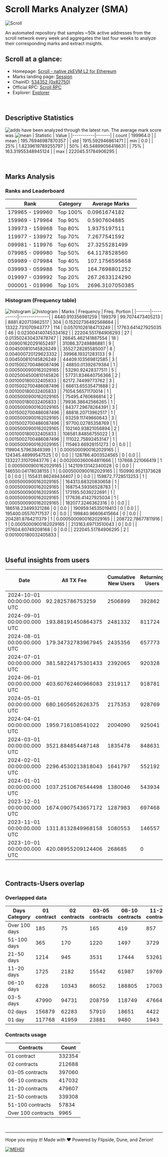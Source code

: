 # Scroll Marks Analyzer (SMA)

![Scroll](https://chain-icons.s3.amazonaws.com/scroll.png)

An automated repository that samples ~50k active addresses from the scroll network every week and aggregates the last four weeks to analyze their corresponding marks and extract insights.

## Scroll at a glance:

* Homepage: [Scroll - native zkEVM L2 for Ethereum](https://scroll.io/)
* Marks landing page: [Session](https://scroll.io/sessions)
* ChainID: [534352 (0x82750)](https://chainlist.org/?search=scroll)
* Official RPC: [Scroll RPC](https://rpc.scroll.io)
* Explorer: [Explorer](https://scrollscan.com)

<br>

## Descriptive Statistics
![adds](https://img.shields.io/badge/199964-addresses-yellow) have been analyzed through the latest run.
The average mark score was ![mean](https://img.shields.io/badge/~-195-yellow)
| Statistic | Value |
|-----------|-------|
| count | 199964.0 |
| mean | 195.76946987870357 |
| std | 1915.592946861471 |
| min | 0.0 |
| 25% | 1.8239619789255797 |
| 50% | 45.54899056418631 |
| 75% | 163.31955348945124 |
| max | 222045.51784906295 |


<br>

## Marks Analysis
### Ranks and Leaderboard
| Rank | Category | Average Marks |
|------|----------|---------------|
| 179965 - 199960 | Top 100% | 0.0961674182 |
| 159969 - 179964 | Top 90% | 0.5907604885 |
| 139973 - 159968 | Top 80% | 1.9375197511 |
| 119977 - 139972 | Top 70% | 7.2677541592 |
| 099981 - 119976 | Top 60% | 27.3255281499 |
| 079985 - 099980 | Top 50% | 64.1178528560 |
| 059989 - 079984 | Top 40% | 107.1756595658 |
| 039993 - 059988 | Top 30% | 164.7698801252 |
| 019997 - 039992 | Top 20% | 267.2633124290 |
| 000001 - 019996 | Top 10% | 2696.3107050385 |


### Histogram (Frequency table)
![histogram](./assets/Histogram.jpeg)
![histogram](./assets/Box.jpeg)
| Marks | Frequency | Freq. Portion |
|-------|-----------|---------------|
| 4440.910356981259 | 199379 | 99.7074473405213 |
| 8881.820713962517 | 304 | 0.15202736492568664 |
| 13322.731070943777 | 114 | 0.05701026184713249 |
| 17763.641427925035 | 46 | 0.023004140745334162 |
| 22204.551784906293 | 27 | 0.013502430437478747 |
| 26645.462141887554 | 18 | 0.009001620291652497 |
| 31086.37249886881 | 9 | 0.004500810145826249 |
| 35527.28285585007 | 8 | 0.004000720129623332 |
| 39968.19321283133 | 9 | 0.004500810145826249 |
| 44409.103569812585 | 3 | 0.0015002700486087496 |
| 48850.01392679384 | 1 | 0.0005000900162029165 |
| 53290.92428377511 | 5 | 0.0025004500810145826 |
| 57731.834640756366 | 2 | 0.001000180032405833 |
| 62172.74499773762 | 3 | 0.0015002700486087496 |
| 66613.65535471888 | 2 | 0.001000180032405833 |
| 71054.56571170014 | 1 | 0.0005000900162029165 |
| 75495.4760686814 | 2 | 0.001000180032405833 |
| 79936.38642566265 | 1 | 0.0005000900162029165 |
| 84377.29678264391 | 3 | 0.0015002700486087496 |
| 88818.20713962517 | 1 | 0.0005000900162029165 |
| 93259.11749660643 | 3 | 0.0015002700486087496 |
| 97700.02785358769 | 1 | 0.0005000900162029165 |
| 102140.93821056894 | 2 | 0.001000180032405833 |
| 106581.84856755022 | 3 | 0.0015002700486087496 |
| 111022.75892453147 | 1 | 0.0005000900162029165 |
| 115463.66928151273 | 0 | 0.0 |
| 119904.57963849399 | 1 | 0.0005000900162029165 |
| 124345.48999547525 | 0 | 0.0 |
| 128786.4003524565 | 0 | 0.0 |
| 133227.31070943776 | 4 | 0.002000360064811666 |
| 137668.221066419 | 1 | 0.0005000900162029165 |
| 142109.13142340028 | 0 | 0.0 |
| 146550.04178038155 | 1 | 0.0005000900162029165 |
| 150990.9521373628 | 0 | 0.0 |
| 155431.86249434407 | 0 | 0.0 |
| 159872.7728513253 | 1 | 0.0005000900162029165 |
| 164313.68320830658 | 1 | 0.0005000900162029165 |
| 168754.59356528783 | 1 | 0.0005000900162029165 |
| 173195.5039222691 | 1 | 0.0005000900162029165 |
| 177636.41427925034 | 1 | 0.0005000900162029165 |
| 182077.3246362316 | 0 | 0.0 |
| 186518.23499321286 | 0 | 0.0 |
| 190959.14535019413 | 0 | 0.0 |
| 195400.05570717537 | 0 | 0.0 |
| 199840.96606415664 | 0 | 0.0 |
| 204281.8764211379 | 1 | 0.0005000900162029165 |
| 208722.78677811916 | 1 | 0.0005000900162029165 |
| 213163.69713510043 | 0 | 0.0 |
| 217604.60749208168 | 0 | 0.0 |
| 222045.51784906295 | 2 | 0.001000180032405833 |


<br>

## Useful insights from users
| Date | All TX Fee | Cumulative New Users | Returning Users | Total Active Users | Total New Users | TXs |
|------|------------|----------------------|-----------------|--------------------|-----------------|-----|
| 2024-10-01 00:00:00.000 UTC | 92.2825786753259 | 2506899 | 392862 | 418429 | 25567 | 3922738 |
| 2024-09-01 00:00:00.000 UTC | 193.88191450864375 | 2481332 | 811724 | 857700 | 45976 | 8778952 |
| 2024-08-01 00:00:00.000 UTC | 179.34732783967945 | 2435356 | 657773 | 701064 | 43291 | 8644875 |
| 2024-07-01 00:00:00.000 UTC | 381.58224175301433 | 2392065 | 920328 | 993276 | 72948 | 10253423 |
| 2024-06-01 00:00:00.000 UTC | 403.60762460966083 | 2319117 | 918781 | 1062545 | 143764 | 9628384 |
| 2024-05-01 00:00:00.000 UTC | 680.1605652626375 | 2175353 | 928769 | 1100032 | 171263 | 10995938 |
| 2024-04-01 00:00:00.000 UTC | 1959.716108541022 | 2004090 | 925041 | 1093653 | 168612 | 8821687 |
| 2024-03-01 00:00:00.000 UTC | 3521.884854487148 | 1835478 | 848631 | 1042312 | 193681 | 10061465 |
| 2024-02-01 00:00:00.000 UTC | 2296.4530213818043 | 1641797 | 552192 | 813943 | 261751 | 7176974 |
| 2024-01-01 00:00:00.000 UTC | 1037.2510676544498 | 1380046 | 543934 | 635997 | 92063 | 4857519 |
| 2023-12-01 00:00:00.000 UTC | 1674.0907543657172 | 1287983 | 697468 | 904898 | 207430 | 4337003 |
| 2023-11-01 00:00:00.000 UTC | 1311.8132849968158 | 1080553 | 146557 | 958425 | 811868 | 4189842 |
| 2023-10-01 00:00:00.000 UTC | 420.08955209124406 | 268685 | 0 | 268685 | 268685 | 1798417 |


<br>

## Contracts-Users overlap

### Overlapped data
| Days Category | 01 contract | 02 contracts | 03-05 contracts | 06-10 contracts | 11-20 contracts | 21-50 contracts | 51-100 contracts | Over 100 contracts | Sum   |
|---------------|-------------|--------------|-----------------|-----------------|-----------------|-----------------|------------------|--------------------|-------|
| Over 100 days | 185 | 75 | 165 | 419 | 857 | 3349 | 5903 | 4479 | 15432 |
| 51-100 days | 365 | 170 | 1220 | 1497 | 3729 | 14056 | 15449 | 3548 | 40034 |
| 21-50 days | 1214 | 945 | 3531 | 17444 | 53261 | 108447 | 26636 | 1795 | 213273 |
| 11-20 days | 1725 | 2182 | 15542 | 61987 | 197697 | 149979 | 7899 | 110 | 437121 |
| 06-10 days | 6228 | 10343 | 86052 | 188805 | 170034 | 54197 | 1725 | 19 | 517403 |
| 03-5 days | 47990 | 94731 | 208759 | 118749 | 47664 | 8087 | 181 | 0 | 526161 |
| 02 days | 156879 | 62283 | 57910 | 18651 | 4422 | 830 | 28 | 1 | 301004 |
| 01 day | 117768 | 41959 | 23881 | 9480 | 1943 | 363 | 13 | 13 | 195420 |

### Contracts usage
| Contracts          | Count   |
|--------------------|---------|
| 01 contract | 332354 |
| 02 contracts | 212688 |
| 03-05 contracts | 397060 |
| 06-10 contracts | 417032 |
| 11-20 contracts | 479607 |
| 21-50 contracts | 339308 |
| 51-100 contracts | 57834 |
| Over 100 contracts | 9965 |


<br>

---
Hope you enjoy it!
Made with ❤️ Powered by Flipside, Dune, and Zerion!

[![MEHDI](https://img.shields.io/badge/M%CE%9EHDI-Zerion-darkblue)](https://flipsidecrypto.xyz/efer/)